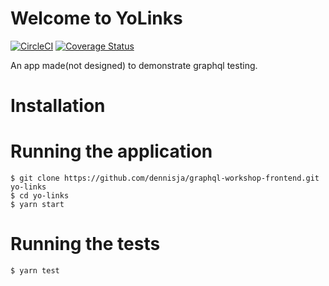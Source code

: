 # Welcome to YoLinks

[![CircleCI](https://circleci.com/gh/dennisja/graphql-workshop-frontend.svg?style=svg)](https://circleci.com/gh/dennisja/graphql-workshop-frontend) [![Coverage Status](https://coveralls.io/repos/github/dennisja/graphql-workshop-frontend/badge.svg)](https://coveralls.io/github/dennisja/graphql-workshop-frontend)

An app made(not designed) to demonstrate graphql testing.

# Installation

# Running the application

```
$ git clone https://github.com/dennisja/graphql-workshop-frontend.git yo-links
$ cd yo-links
$ yarn start
```

# Running the tests

```
$ yarn test
```

